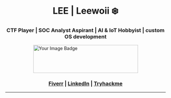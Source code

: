 
<h1 align="center"> LEE | Leewoii ❄️ </h1>

<h3 align="center">CTF Player | SOC Analyst Aspirant | AI & IoT Hobbyist | custom OS development</h3>
<img style="border:none;width:329px;height:88px;display:block;margin:0 auto;" src="https://tryhackme-badges.s3.amazonaws.com/Fr05tyy.png" alt="Your Image Badge" /> 
<h3 align="center"><a href="https://www.fiverr.com/s/DB389zA">Fiverr</a> | <a href="https://www.linkedin.com/in/leeroicayetano">LinkedIn</a> | <a href="https://tryhackme.com/p/Fr05tyy">Tryhackme</a></h3>

---
